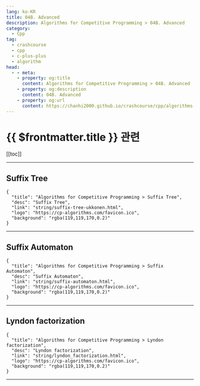 ```yaml
---
lang: ko-KR
title: 04B. Advanced
description: Algorithms for Competitive Programming > 04B. Advanced
category:
  - Cpp
tag: 
  - crashcourse
  - cpp
  - c-plus-plus
  - algorithm
head:
  - - meta:
    - property: og:title
      content: Algorithms for Competitive Programming > 04B. Advanced
    - property: og:description
      content: 04B. Advanced
    - property: og:url
      content: https://chanhi2000.github.io/crashcourse/cpp/algorithms-for-competitive-programming/04-string-processing/04B.html
---
```


# {{ $frontmatter.title }} 관련

[[toc]]

---

## Suffix Tree

```component VPCard
{
  "title": "Algorithms for Competitive Programming > Suffix Tree",
  "desc": "Suffix Tree",
  "link": "string/suffix-tree-ukkonen.html",
  "logo": "https://cp-algorithms.com/favicon.ico",
  "background": "rgba(119,119,170,0.2)"
}
```

---

## Suffix Automaton

```component VPCard
{
  "title": "Algorithms for Competitive Programming > Suffix Automaton",
  "desc": "Suffix Automaton",
  "link": "string/suffix-automaton.html",
  "logo": "https://cp-algorithms.com/favicon.ico",
  "background": "rgba(119,119,170,0.2)"
}
```

---

## Lyndon factorization

```component VPCard
{
  "title": "Algorithms for Competitive Programming > Lyndon factorization",
  "desc": "Lyndon factorization",
  "link": "string/lyndon_factorization.html",
  "logo": "https://cp-algorithms.com/favicon.ico",
  "background": "rgba(119,119,170,0.2)"
}
```

---

<TagLinks />